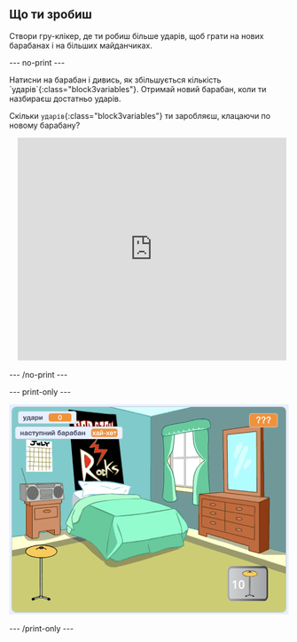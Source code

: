 ## Що ти зробиш

Створи гру-клікер, де ти робиш більше ударів, щоб грати на нових барабанах і на більших майданчиках.

--- no-print ---

<div style="display: flex; flex-wrap: wrap">
<div style="flex-basis: 175px; flex-grow: 1">  
Натисни на барабан і дивись, як збільшується кількість `ударів`{:class="block3variables"}. Отримай новий барабан, коли ти назбираєш достатньо ударів. 

Скільки `ударів`{:class="block3variables"} ти заробляєш, клацаючи по новому барабану?
</div>
<div class="scratch-preview" style="margin-left: 15px;">
  <iframe allowtransparency="true" width="485" height="402" src="https://scratch.mit.edu/projects/embed/1129769974/?autostart=false" frameborder="0"></iframe>
</div>
</div>

--- /no-print ---

--- print-only ---

![Завершений проєкт](images/showcase_static.png)

--- /print-only ---
